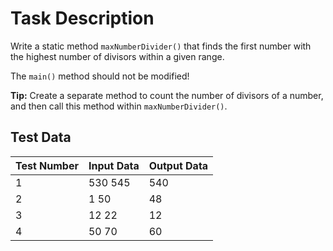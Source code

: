 # Task Description

Write a static method `maxNumberDivider()` that finds the first number with the highest number of divisors within a given range.

The `main()` method should not be modified!

**Tip:** Create a separate method to count the number of divisors of a number, and then call this method within `maxNumberDivider()`.

## Test Data

| Test Number | Input Data | Output Data |
|-------------|------------|-------------|
| 1           | 530 545    | 540         |
| 2           | 1 50       | 48          |
| 3           | 12 22      | 12          |
| 4           | 50 70      | 60          |
